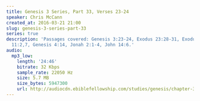 ```yaml
---
title: Genesis 3 Series, Part 33, Verses 23-24
speaker: Chris McCann
created_at: 2016-03-21 21:00
slug: genesis-3-series-part-33
series: true
description: 'Passages covered: Genesis 3:23-24, Exodus 23:28-31, Exodus 34:11, Judges
  11:2,7, Genesis 4:14, Jonah 2:1-4, John 14:6.'
audio:
  mp3_low:
    length: '24:46'
    bitrate: 32 Kbps
    sample_rate: 22050 Hz
    size: 5.7 MB
    size_bytes: 5947300
    url: http://audiocdn.ebiblefellowship.com/studies/genesis/chapter-3/2016.03.21_McCann_-_Genesis_3_Series_Part_33.mp3
---
```

